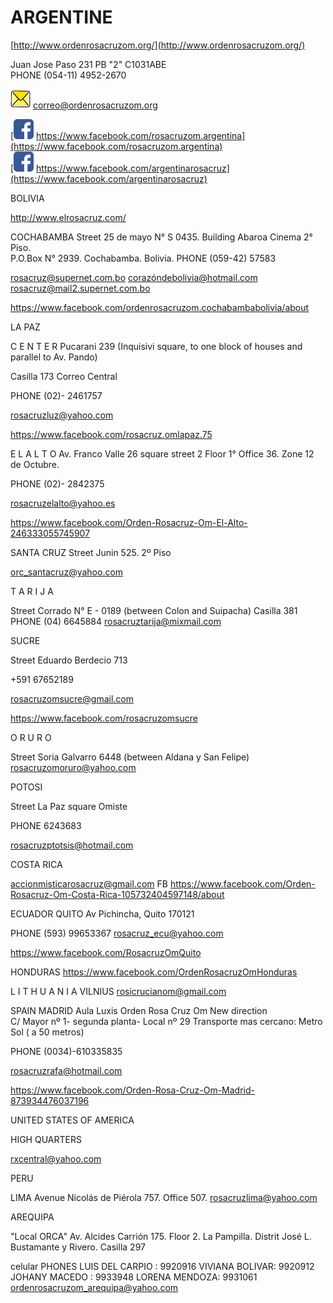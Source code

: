 # ARGENTINE
  
[http://www.ordenrosacruzom.org/](http://www.ordenrosacruzom.org/)
  
Juan Jose Paso 231 PB "2" C1031ABE  
PHONE (054-11) 4952-2670
  
![E-Mail](/assets/img/email_32px.png) correo@ordenrosacruzom.org  
  
[![Facebook](/assets/img/facebook_32px.png) https://www.facebook.com/rosacruzom.argentina](https://www.facebook.com/rosacruzom.argentina)  
[![Facebook](/assets/img/facebook_32px.png) https://www.facebook.com/argentinarosacruz](https://www.facebook.com/argentinarosacruz)

BOLIVIA


http://www.elrosacruz.com/

COCHABAMBA
Street 25 de mayo N° S 0435. Building Abaroa Cinema 2° Piso.  
P.O.Box N° 2939. Cochabamba. Bolivia.
PHONE    (059-42) 57583
 
rosacruz@supernet.com.bo
corazóndebolivia@hotmail.com
rosacruz@mail2.supernet.com.bo

https://www.facebook.com/ordenrosacruzom.cochabambabolivia/about
 
LA  PAZ

C E N T E R
Pucarani 239 
(Inquisivi square, 
to one block of houses and parallel to Av. Pando)
          
Casilla 173 Correo Central

PHONE   (02)- 2461757

rosacruzluz@yahoo.com


https://www.facebook.com/rosacruz.omlapaz.75

E L   A L T O
Av. Franco Valle 26 square street 2  Floor 1° Office 36. Zone 12 de Octubre.

PHONE    (02)- 2842375

rosacruzelalto@yahoo.es

https://www.facebook.com/Orden-Rosacruz-Om-El-Alto-246333055745907
 
 SANTA CRUZ
Street Junin 525.    2º Piso

orc_santacruz@yahoo.com
 
T A R I J A

Street Corrado N° E - 0189  (between Colon and Suipacha)
Casilla 381
PHONE   (04) 6645884
rosacruztarija@mixmail.com
 
SUCRE

Street Eduardo Berdecio 713

+591 67652189


rosacruzomsucre@gmail.com

https://www.facebook.com/rosacruzomsucre
 
O R U R O

Street Soria Galvarro 6448 (between Aldana  y San Felipe)
rosacruzomoruro@yahoo.com
 
POTOSI
 
Street  La Paz  square Omiste

PHONE  6243683

 rosacruzptotsis@hotmail.com
 
 
COSTA RICA

accionmisticarosacruz@gmail.com
FB
https://www.facebook.com/Orden-Rosacruz-Om-Costa-Rica-105732404597148/about

ECUADOR
QUITO 
Av Pichincha, Quito 170121

PHONE (593) 99653367 
rosacruz_ecu@yahoo.com

https://www.facebook.com/RosacruzOmQuito

 
HONDURAS
https://www.facebook.com/OrdenRosacruzOmHonduras


L I T H U A N I A
VILNIUS 
rosicrucianom@gmail.com
 
SPAIN
MADRID
Aula Luxis Orden Rosa Cruz Om
New direction    
C/ Mayor nº 1- segunda planta- Local nº 29
Transporte mas cercano: Metro Sol ( a 50 metros)

 PHONE  (0034)-610335835    

rosacruzrafa@hotmail.com

https://www.facebook.com/Orden-Rosa-Cruz-Om-Madrid-873934476037196

 
UNITED STATES OF AMERICA

HIGH QUARTERS

rxcentral@yahoo.com

 
PERU

LIMA
Avenue Nicolás de Piérola 757. Office 507.
rosacruzlima@yahoo.com
 
AREQUIPA 
 
"Local ORCA" Av. Alcides Carrión 175. Floor 2. 
La Pampilla. Distrit José L. Bustamante y Rivero. 
                      Casilla 297                         
 
 celular PHONES
 LUIS DEL CARPIO : 9920916
 VIVIANA BOLIVAR: 9920912
 JOHANY MACEDO : 9933948
 LORENA MENDOZA: 9931061
  ordenrosacruzom_arequipa@yahoo.com

